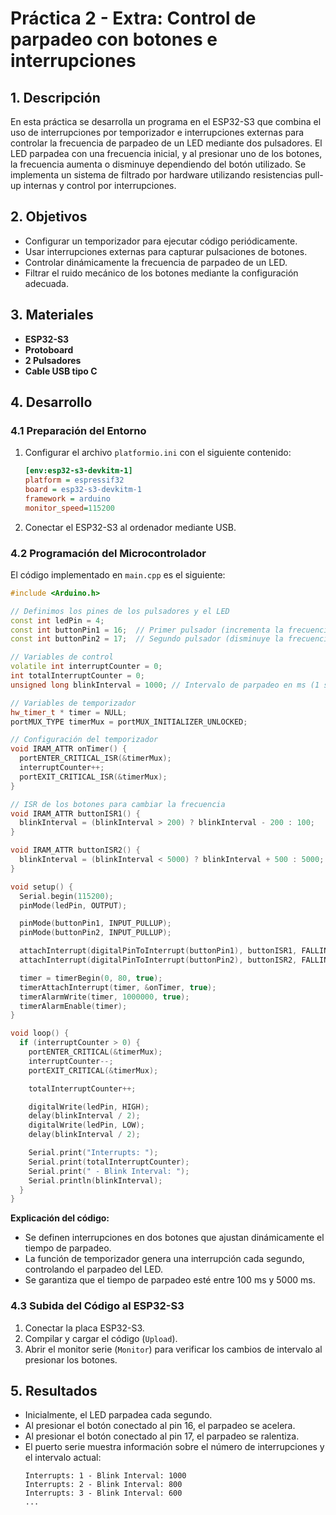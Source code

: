 # Práctica 2 - Extra: Control de parpadeo con botones e interrupciones

## 1. Descripción
En esta práctica se desarrolla un programa en el ESP32-S3 que combina el uso de interrupciones por temporizador e interrupciones externas para controlar la frecuencia de parpadeo de un LED mediante dos pulsadores. El LED parpadea con una frecuencia inicial, y al presionar uno de los botones, la frecuencia aumenta o disminuye dependiendo del botón utilizado. Se implementa un sistema de filtrado por hardware utilizando resistencias pull-up internas y control por interrupciones.

## 2. Objetivos
- Configurar un temporizador para ejecutar código periódicamente.
- Usar interrupciones externas para capturar pulsaciones de botones.
- Controlar dinámicamente la frecuencia de parpadeo de un LED.
- Filtrar el ruido mecánico de los botones mediante la configuración adecuada.

## 3. Materiales
- **ESP32-S3**
- **Protoboard**
- **2 Pulsadores**
- **Cable USB tipo C**

## 4. Desarrollo

### 4.1 Preparación del Entorno
1. Configurar el archivo `platformio.ini` con el siguiente contenido:
   ```ini
   [env:esp32-s3-devkitm-1]
   platform = espressif32
   board = esp32-s3-devkitm-1
   framework = arduino
   monitor_speed=115200
   ```
2. Conectar el ESP32-S3 al ordenador mediante USB.

### 4.2 Programación del Microcontrolador
El código implementado en `main.cpp` es el siguiente:
```cpp
#include <Arduino.h>

// Definimos los pines de los pulsadores y el LED
const int ledPin = 4;
const int buttonPin1 = 16;  // Primer pulsador (incrementa la frecuencia)
const int buttonPin2 = 17;  // Segundo pulsador (disminuye la frecuencia)

// Variables de control
volatile int interruptCounter = 0;
int totalInterruptCounter = 0;
unsigned long blinkInterval = 1000; // Intervalo de parpadeo en ms (1 segundo)

// Variables de temporizador
hw_timer_t * timer = NULL;
portMUX_TYPE timerMux = portMUX_INITIALIZER_UNLOCKED;

// Configuración del temporizador
void IRAM_ATTR onTimer() {
  portENTER_CRITICAL_ISR(&timerMux);
  interruptCounter++;
  portEXIT_CRITICAL_ISR(&timerMux);
}

// ISR de los botones para cambiar la frecuencia
void IRAM_ATTR buttonISR1() {
  blinkInterval = (blinkInterval > 200) ? blinkInterval - 200 : 100;
}

void IRAM_ATTR buttonISR2() {
  blinkInterval = (blinkInterval < 5000) ? blinkInterval + 500 : 5000;
}

void setup() {
  Serial.begin(115200);
  pinMode(ledPin, OUTPUT);

  pinMode(buttonPin1, INPUT_PULLUP);
  pinMode(buttonPin2, INPUT_PULLUP);

  attachInterrupt(digitalPinToInterrupt(buttonPin1), buttonISR1, FALLING);
  attachInterrupt(digitalPinToInterrupt(buttonPin2), buttonISR2, FALLING);

  timer = timerBegin(0, 80, true);
  timerAttachInterrupt(timer, &onTimer, true);
  timerAlarmWrite(timer, 1000000, true);
  timerAlarmEnable(timer);
}

void loop() {
  if (interruptCounter > 0) {
    portENTER_CRITICAL(&timerMux);
    interruptCounter--;
    portEXIT_CRITICAL(&timerMux);

    totalInterruptCounter++;

    digitalWrite(ledPin, HIGH);
    delay(blinkInterval / 2);
    digitalWrite(ledPin, LOW);
    delay(blinkInterval / 2);

    Serial.print("Interrupts: ");
    Serial.print(totalInterruptCounter);
    Serial.print(" - Blink Interval: ");
    Serial.println(blinkInterval);
  }
}
```

**Explicación del código:**
- Se definen interrupciones en dos botones que ajustan dinámicamente el tiempo de parpadeo.
- La función de temporizador genera una interrupción cada segundo, controlando el parpadeo del LED.
- Se garantiza que el tiempo de parpadeo esté entre 100 ms y 5000 ms.

### 4.3 Subida del Código al ESP32-S3
1. Conectar la placa ESP32-S3.
2. Compilar y cargar el código (`Upload`).
3. Abrir el monitor serie (`Monitor`) para verificar los cambios de intervalo al presionar los botones.

## 5. Resultados
- Inicialmente, el LED parpadea cada segundo.
- Al presionar el botón conectado al pin 16, el parpadeo se acelera.
- Al presionar el botón conectado al pin 17, el parpadeo se ralentiza.
- El puerto serie muestra información sobre el número de interrupciones y el intervalo actual:
  ```
  Interrupts: 1 - Blink Interval: 1000
  Interrupts: 2 - Blink Interval: 800
  Interrupts: 3 - Blink Interval: 600
  ...
  ```
